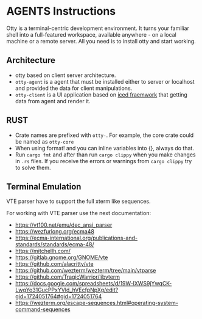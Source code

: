 # AGENTS Instructions

Otty is a terminal-centric development environment.
It turns your familiar shell into a full-featured workspace, available anywhere - on a local machine or a remote server. All you need is to install otty and start working.

## Architecture

- otty based on client server architecture.
- `otty-agent` is a agent that must be installed either to server or localhost and provided the data for client manipulations.
- `otty-client` is a UI application based on [iced fraemwork](https://github.com/iced-rs/iced) that getting data from agent and render it.

## RUST

- Crate names are prefixed with `otty-`. For example, the core crate could be named as `otty-core`
- When using format! and you can inline variables into {}, always do that.
- Run `cargo fmt` and after than run `cargo clippy` when you make changes in `.rs` files. If you receive the errors or warnings from `cargo clippy` try to solve them.

## Terminal Emulation

VTE parser have to support the full xterm like sequences. 

For working with VTE parser use the next documentation:

- https://vt100.net/emu/dec_ansi_parser
- https://wezfurlong.org/ecma48
- https://ecma-international.org/publications-and-standards/standards/ecma-48/
- https://mitchellh.com/
- https://gitlab.gnome.org/GNOME/vte
- https://github.com/alacritty/vte
- https://github.com/wezterm/wezterm/tree/main/vtparse
- https://github.com/TragicWarrior/libvterm
- https://docs.google.com/spreadsheets/d/19W-lXWS9jYwqCK-LwgYo31GucPPxYVld_hVEcfpNpXg/edit?gid=1724051764#gid=1724051764
- https://wezterm.org/escape-sequences.html#operating-system-command-sequences

